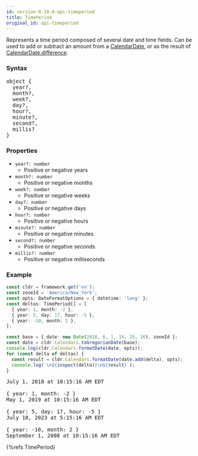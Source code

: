 ```yaml
---
id: version-0.18.0-api-timeperiod
title: TimePeriod
original_id: api-timeperiod
---
```


Represents a time period composed of several date and time fields. Can be used to add or subtract an amount from a [CalendarDate](api-calendardate.html), or as the result of [CalendarDate.difference](api-calendardate.html#difference).

### Syntax

<pre class="syntax">
object {
  year?,
  month?,
  week?,
  day?,
  hour?,
  minute?,
  second?,
  millis?
}
</pre>

### Properties

  - <code class="def">year?: <span>number</span></code>
    - Positive or negative years
  - <code class="def">month?: <span>number</span></code>
    - Positive or negative months
  - <code class="def">week?: <span>number</span></code>
    - Positive or negative weeks
  - <code class="def">day?: <span>number</span></code>
    - Positive or negative days
  - <code class="def">hour?: <span>number</span></code>
    - Positive or negative hours
  - <code class="def">minute?: <span>number</span></code>
    - Positive or negative minutes
  - <code class="def">second?: <span>number</span></code>
    - Positive or negative seconds
  - <code class="def">millis?: <span>number</span></code>
    - Positive or negative milliseconds

### Example

```typescript
const cldr = framework.get('en');
const zoneId = 'America/New_York';
const opts: DateFormatOptions = { datetime: 'long' };
const deltas: TimePeriod[] = [
  { year: 1, month: -2 },
  { year: 5, day: 17, hour: -5 },
  { year: -10, month: 2 },
];

const base = { date: new Date(2018, 6, 1, 14, 15, 16), zoneId };
const date = cldr.Calendars.toGregorianDate(base);
console.log(cldr.Calendars.formatDate(date, opts));
for (const delta of deltas) {
  const result = cldr.Calendars.formatDate(date.add(delta), opts);
  console.log(`\n${inspect(delta)}\n${result}`);
}
```

<pre class="output">
July 1, 2018 at 10:15:16 AM EDT
&nbsp;
{ year: 1, month: -2 }
May 1, 2019 at 10:15:16 AM EDT
&nbsp;
{ year: 5, day: 17, hour: -5 }
July 18, 2023 at 5:15:16 AM EDT
&nbsp;
{ year: -10, month: 2 }
September 1, 2008 at 10:15:16 AM EDT
</pre>

{%refs TimePeriod}
